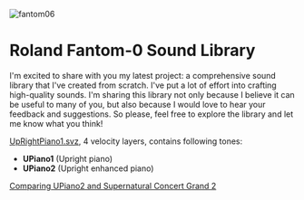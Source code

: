 
![fantom06](https://github.com/fdivitto/Roland-Fantom-0-Sound-Library/assets/9754506/ec7b9ecc-2b42-4554-b73d-6a20487a1871)

# Roland Fantom-0 Sound Library

I'm excited to share with you my latest project: a comprehensive sound library that I've created from scratch. I've put a lot of effort into crafting high-quality sounds. I'm sharing this library not only because I believe it can be useful to many of you, but also because I would love to hear your feedback and suggestions. So please, feel free to explore the library and let me know what you think!

[UpRightPiano1.svz](https://github.com/fdivitto/Roland-Fantom-0-Sound-Library/raw/main/UpRightPiano1.svz), 4 velocity layers, contains following tones:

   - **UPiano1** (Upright piano)   
   - **UPiano2** (Upright enhanced piano)
   
   [Comparing UPiano2 and Supernatural Concert Grand 2](https://youtu.be/2mzMwliFT_Q)
